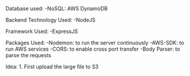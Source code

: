 Database used: 
    -NoSQL: AWS DynamoDB

Backend Technology Used:
    -NodeJS

Framework Used:
    -ExpressJS

Packages Used:
    -Nodemon: to run the server continuously
    -AWS-SDK: to run AWS services
    -CORS: to enable cross port transfer
    -Body Parser: to parse the requests


Idea:
    1. First upload the large file to S3
    

